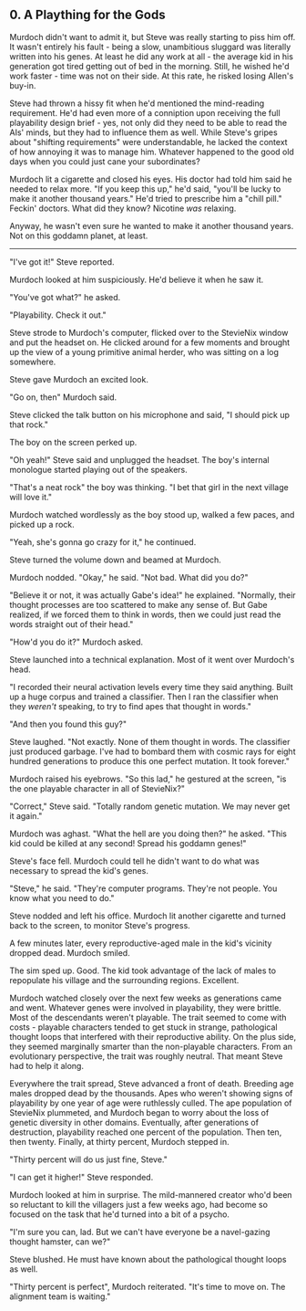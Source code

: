 ## 0. A Plaything for the Gods

Murdoch didn't want to admit it, but Steve was really starting to piss him off. It wasn't entirely his fault - being a slow, unambitious sluggard was literally written into his genes. At least he did any work at all - the average kid in his generation got tired getting out of bed in the morning. Still, he wished he'd work faster - time was not on their side. At this rate, he risked losing Allen's buy-in.

Steve had thrown a hissy fit when he'd mentioned the mind-reading requirement. He'd had even more of a conniption upon receiving the full playability design brief - yes, not only did they need to be able to read the AIs' minds, but they had to influence them as well. While Steve's gripes about "shifting requirements" were understandable, he lacked the context of how annoying it was to manage him. Whatever happened to the good old days when you could just cane your subordinates?

Murdoch lit a cigarette and closed his eyes. His doctor had told him said he needed to relax more. "If you keep this up," he'd said, "you'll be lucky to make it another thousand years." He'd tried to prescribe him a "chill pill." Feckin' doctors. What did they know? Nicotine _was_ relaxing.

Anyway, he wasn't even sure he wanted to make it another thousand years. Not on this goddamn planet, at least.

---

"I've got it!" Steve reported.

Murdoch looked at him suspiciously. He'd believe it when he saw it.

"You've got what?" he asked.

"Playability. Check it out."

Steve strode to Murdoch's computer, flicked over to the StevieNix window and put the headset on. He clicked around for a few moments and brought up the view of a young primitive animal herder, who was sitting on a log somewhere.

Steve gave Murdoch an excited look.

"Go on, then" Murdoch said.

Steve clicked the talk button on his microphone and said, "I should pick up that rock."

The boy on the screen perked up.

"Oh yeah!" Steve said and unplugged the headset. The boy's internal monologue started playing out of the speakers.

"That's a neat rock" the boy was thinking. "I bet that girl in the next village will love it."

Murdoch watched wordlessly as the boy stood up, walked a few paces, and picked up a rock.

"Yeah, she's gonna go crazy for it," he continued.

Steve turned the volume down and beamed at Murdoch.

Murdoch nodded. "Okay," he said. "Not bad. What did you do?"

"Believe it or not, it was actually Gabe's idea!" he explained. "Normally, their thought processes are too scattered to make any sense of. But Gabe realized, if we forced them to think in words, then we could just read the words straight out of their head."

"How'd you do it?" Murdoch asked.

Steve launched into a technical explanation. Most of it went over Murdoch's head.

"I recorded their neural activation levels every time they said anything. Built up a huge corpus and trained a classifier. Then I ran the classifier when they _weren't_ speaking, to try to find apes that thought in words."

"And then you found this guy?"

Steve laughed. "Not exactly. None of them thought in words. The classifier just produced garbage. I've had to bombard them with cosmic rays for eight hundred generations to produce this one perfect mutation. It took forever."

Murdoch raised his eyebrows. "So this lad," he gestured at the screen, "is the one playable character in all of StevieNix?"

"Correct," Steve said. "Totally random genetic mutation. We may never get it again."

Murdoch was aghast. "What the hell are you doing then?" he asked. "This kid could be killed at any second! Spread his goddamn genes!"

Steve's face fell. Murdoch could tell he didn't want to do what was necessary to spread the kid's genes.

"Steve," he said. "They're computer programs. They're not people. You know what you need to do."

Steve nodded and left his office. Murdoch lit another cigarette and turned back to the screen, to monitor Steve's progress.

A few minutes later, every reproductive-aged male in the kid's vicinity dropped dead. Murdoch smiled.

The sim sped up. Good. The kid took advantage of the lack of males to repopulate his village and the surrounding regions. Excellent.

Murdoch watched closely over the next few weeks as generations came and went. Whatever genes were involved in playability, they were brittle. Most of the descendants weren't playable. The trait seemed to come with costs - playable characters tended to get stuck in strange, pathological thought loops that interfered with their reproductive ability. On the plus side, they seemed marginally smarter than the non-playable characters. From an evolutionary perspective, the trait was roughly neutral. That meant Steve had to help it along.

Everywhere the trait spread, Steve advanced a front of death. Breeding age males dropped dead by the thousands. Apes who weren't showing signs of playability by one year of age were ruthlessly culled. The ape population of StevieNix plummeted, and Murdoch began to worry about the loss of genetic diversity in other domains. Eventually, after generations of destruction, playability reached one percent of the population. Then ten, then twenty. Finally, at thirty percent, Murdoch stepped in.

"Thirty percent will do us just fine, Steve."

"I can get it higher!" Steve responded.

Murdoch looked at him in surprise. The mild-mannered creator who'd been so reluctant to kill the villagers just a few weeks ago, had become so focused on the task that he'd turned into a bit of a psycho.

"I'm sure you can, lad. But we can't have everyone be a navel-gazing thought hamster, can we?"

Steve blushed. He must have known about the pathological thought loops as well.

"Thirty percent is perfect", Murdoch reiterated. "It's time to move on. The alignment team is waiting."
